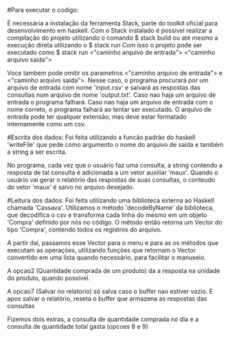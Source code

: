 #Para executar o codigo:
 
 É necessária a instalação da ferramenta Stack, parte do toolkit oficial para desenvolvimento
 em haskell.
 Com o Stack instalado é possível realizar a compilação do projeto utilizando o comando
 $ stack build
 ou até mesmo a execução direta utilizando o
 $ stack run
 Com isso o projeto pode ser executado como
 $ stack run <"caminho arquivo de entrada"> <"caminho arquivo saida">

 Voce tambem pode omitir os parametros <"caminho arquivo de entrada"> e <"caminho arquivo saida">.
 Nesse caso, o programa procurará por um arquivo de entrada com nome 'input.csv' e salvará
 as respostas das consultas num arquivo de nome 'output.txt'. Caso nao haja um arquivo de 
 entrada o programa falhará. Caso nao haja um arquivo de entrada com o nome correto, o programa
 falhará ao tentar ser executado. O arquivo de entrada pode ter qualquer extensão, mas deve
 estar formatado internamente como um csv.

#Escrita dos dados:
 Foi feita utilizando a funcão padrão do haskell 'writeFile' que pede como argumento o nome
 do arquivo de saida e também a string a ser escrita.

 No programa, cada vez que o usuário faz uma consulta, a string contendo a resposta de tal
 consulta é adicionada a um vetor auxiliar 'maux'. Quando o usuário vai gerar o relatório das
 respostas de suas consultas, o conteudo do vetor 'maux' é salvo no arquivo desejado.

#Leitura dos dados:
 Foi feita utilizando uma biblioteca externa ao Haskell chamada 'Cassava'.
 Utilizamos o método 'decodeByName' da biblioteca, que decodifica o csv e transforma
 cada linha do mesmo em um objeto 'Compra' definido por nós no código. O método então retorna
 um Vector do tipo 'Compra', contendo todos os registros do arquivo.
 
 A partir daí, passamos esse Vector para o menu e para as os métodos que executam as operações,
 utilizando funções que retornam o Vector convertido em uma lista quando necessário, 
 para facilitar o manuseio.
 


A opcao2 (Quantidade comprada de um produto) da a resposta na unidade do produto, quando possível.

A opcao7 (Salvar no relatorio) só salva caso o buffer nao estiver vazio. E apos salvar o relatório,
reseta o buffer que armazena as respostas das consultas

Fizemos dois extras, a consulta de quantidade comprada no dia e a consulta de quantidade total gasta
(opcoes 8 e 9)

